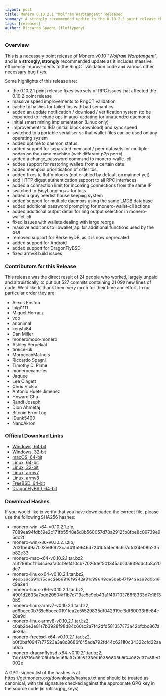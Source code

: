 ```yaml
---
layout: post
title: Monero 0.10.2.1 "Wolfram Warptangent" Released
summary: A strongly recommended update to the 0.10.2.0 point release that fixes some RPC issues
tags: [releases]
author: Riccardo Spagni (fluffypony)
---
```


### Overview

This is a necessary point release of Monero v0.10 "_Wolfram Warptangent_", and is a **strongly, strongly** recommended update as it includes massive efficiency improvements to the RingCT validation code and various other necessary bug fixes.

Some highlights of this release are:

- the 0.10.2.1 point release fixes two sets of RPC issues that affected the 0.10.2 point release
- massive speed improvements to RingCT validation
- cache tx hashes for failed txs with bad semantics
- added an update notification / download / verification system (to be expanded to include opt-in auto-updating for unattended daemons)
- initial smart mining implementation (Linux only)
- improvements to IBD (initial block download) and sync speed
- switched to a portable serialiser so that wallet files can be used on any operating system
- added uptime to daemon status
- added support for separated mempool / peer datasets for multiple nodes on the same machine (with different p2p ports)
- added a change_password command to monero-wallet-cli
- addes support for restoring wallets from a certain date
- added mempool prioritisation of older txs
- added fixes to fluffy blocks (not enabled by default on mainnet yet)
- add HTTP digest authentication support to all RPC interfaces
- added a connection limit for incoming connections from the same IP
- switched to EasyLogging++ for logs
- added a gray peerlist house keeping system
- added support for multiple daemons using the same LMDB database
- added additional password prompting for monero-wallet-cli actions
- added additional output detail for ring output selection in monero-wallet-cli
- fixed issues with wallets dealing with large reorgs
- massive additions to libwallet_api for additional functions used by the GUI
- removed support for BerkeleyDB, as it is now deprecated
- added support for Android
- added support for DragonFlyBSD
- fixed armv8 build issues

### Contributors for this Release

This release was the direct result of 24 people who worked, largely unpaid and altruistically, to put out 527 commits containing 21 090 new lines of code. We'd like to thank them very much for their time and effort. In no particular order they are:

- Alexis Enston
- luigi1111
- Miguel Herranz
- vdo
- anonimal
- kenshi84
- Dan Miller
- moneromooo-monero
- Ashley Perpetual
- fireice-uk
- MoroccanMalinois
- Riccardo Spagni
- Timothy D. Prime
- moneroexamples
- Jaquee
- Lee Clagett
- Chris Vickio
- Antonio Huete Jimenez
- Howard Chu
- Randi Joseph
- Dion Ahmetaj
- Bitcoin Error Log
- iDunk5400
- NanoAkron

### Official Download Links

- [Windows, 64-bit](https://downloads.getmonero.org/cli/monero-win-x64-v0.10.2.1.zip)
- [Windows, 32-bit](https://downloads.getmonero.org/cli/monero-win-x86-v0.10.2.1.zip)
- [macOS, 64-bit](https://downloads.getmonero.org/cli/monero-mac-x64-v0.10.2.1.tar.bz2)
- [Linux, 64-bit](https://downloads.getmonero.org/cli/monero-linux-x64-v0.10.2.1.tar.bz2)
- [Linux, 32-bit](https://downloads.getmonero.org/cli/monero-linux-x86-v0.10.2.1.tar.bz2)
- [Linux, armv7](https://downloads.getmonero.org/cli/monero-linux-armv7-v0.10.2.1.tar.bz2)
- [Linux, armv8](https://downloads.getmonero.org/cli/monero-linux-armv8-v0.10.2.1.tar.bz2)
- [FreeBSD, 64-bit](https://downloads.getmonero.org/cli/monero-freebsd-x64-v0.10.2.1.tar.bz2)
- [DragonFlyBSD, 64-bit](https://downloads.getmonero.org/cli/monero-dragonflybsd-x64-v0.10.2.1.tar.bz2)

### Download Hashes

If you would like to verify that you have downloaded the correct file, please use the following SHA256 hashes:

- monero-win-x64-v0.10.2.1.zip, 7089ea94fdb59e2c171fb5548e5d3b560057d78a29125b8fbe8c09739e95dc2f
- monero-win-x86-v0.10.2.1.zip, 2d31be49a7003e66923cad41f59646d7241bfd4ec9c607dfd34e08b235b82e33
- monero-mac-x64-v0.10.2.1.tar.bz2, a13299bcf11cdcaeafa0c19ef410cb27020def501345ab03a939ddcfb8a20de7
- monero-linux-x64-v0.10.2.1.tar.bz2, 9edba6ca91c35c6c2eb6816f9342931c88648de5beb471943ea63d0b16c9a2e4
- monero-linux-x86-v0.10.2.1.tar.bz2, 4901d2633a7bdd20504ff1b7c719ac5e9eb43a1f497103766f8333d7c18f30b5
- monero-linux-armv7-v0.10.2.1.tar.bz2, ad6bccc0b738e5becc0191fea2c55529835df042919ef8df60033f8e84c28a9d
- monero-linux-armv8-v0.10.2.1.tar.bz2, c0ab2be3e81e7b3928f98d84c60ac2a7f42dfd581357873a42bfcbc867a4e39a
- monero-freebsd-x64-v0.10.2.1.tar.bz2, b0f0baf0947a77523a3a8c8686f645ada792fd44c6211f0c34322cfd22aab0cb
- monero-dragonflybsd-x64-v0.10.2.1.tar.bz2, 7db1f37f6c59f05bf6dec65a32d6c82339fd9386805b9f04082c37c85ef1002e

A GPG-signed list of the hashes is at https://getmonero.org/downloads/hashes.txt and should be treated as canonical, with the signature checked against the appropriate GPG key in the source code (in /utils/gpg_keys)